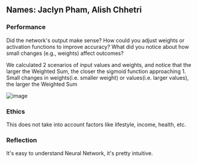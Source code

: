 ## Names: Jaclyn Pham, Alish Chhetri

### Performance

Did the network's output make sense?
How could you adjust weights or activation functions to improve accuracy?
What did you notice about how small changes (e.g., weights) affect outcomes?

We calculated 2 scenarios of input values and weights, and notice that the larger the Weighted Sum, the closer the sigmoid function approaching 1. Small changes in weights(i.e. smaller weight) or values(i.e. larger values), the larger the Weighted Sum

![image](/writing/IMG_3848.png)
### Ethics

This does not take into account factors like lifestyle, income, health, etc. 

### Reflection

It's easy to understand Neural Network, it's pretty intuitive. 
